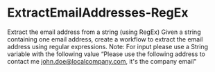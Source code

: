 # ExtractEmailAddresses-RegEx
Extract the email address from a string (using RegEx)  Given a string containing one email address, create a workflow to extract the email address using regular expressions.   Note: For input please use a String variable with the following value “Please use the following address to contact me john.doe@localcompany.com, it's the company email"
